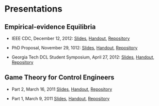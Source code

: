# Presentations

## Empirical-evidence Equilibria

+ IEEE CDC, December 12, 2012:
[Slides](static/files/cdc_2012-slides.pdf),
[Handout](static/files/cdc_2012-handout.pdf),
[Repository](https://github.com/dudebout/cdc_2012_dudebout_shamma/tree/master/presentations/cdc_2012-12-12)

+ PhD Proposal, November 29, 1012:
[Slides](static/files/phd_proposal-slides.pdf),
[Handout](static/files/phd_proposal-handout.pdf),
[Repository](https://github.com/dudebout/phd_proposal/tree/master/presentation)

+ Georgia Tech DCL Student Symposium, April 27, 2012:
[Slides](static/files/gatech_dcl_student_symposium_2012-slides.pdf),
[Handout](static/files/gatech_dcl_student_symposium_2012-handout.pdf),
[Repository](https://github.com/dudebout/cdc_2012_dudebout_shamma/tree/master/presentations/gatech_dcl_student_symposium_2012-04-27)

## Game Theory for Control Engineers

+ Part 2, March 16, 2011
[Slides](static/files/game_theory_for_control_engineers-part_2-slides.pdf),
[Handout](static/files/game_theory_for_control_engineers-part_2-handout.pdf),
[Repository](https://github.com/dudebout/game_theory_for_control_engineers)

+ Part 1, March 9, 2011
[Slides](static/files/game_theory_for_control_engineers-part_1-slides.pdf),
[Handout](static/files/game_theory_for_control_engineers-part_1-handout.pdf),
[Repository](https://github.com/dudebout/game_theory_for_control_engineers)
